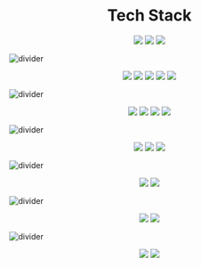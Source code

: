 <h1 align="center">Tech Stack</h1>

<p align="center">
  <img src="https://img.shields.io/badge/Go-00ADD8?style=for-the-badge&logo=go&logoColor=white"/>
  <img src="https://img.shields.io/badge/Gin-00ADD8?style=for-the-badge&logo=go&logoColor=white"/>
  <img src="https://img.shields.io/badge/Bash-4EAA25?style=for-the-badge&logo=gnu-bash&logoColor=white"/>
</p>

<picture>
  <source media="(prefers-color-scheme: dark)" srcset="https://img.shields.io/badge/-.svg?style=for-the-badge&color=444444">
  <source media="(prefers-color-scheme: light)" srcset="https://img.shields.io/badge/-.svg?style=for-the-badge&color=cccccc">
  <img alt="divider" src="https://img.shields.io/badge/-.svg?style=for-the-badge&color=cccccc"/>
</picture>

<p align="center">
  <img src="https://img.shields.io/badge/PostgreSQL-316192?style=for-the-badge&logo=postgresql&logoColor=white"/>
  <img src="https://img.shields.io/badge/MySQL-4479A1?style=for-the-badge&logo=mysql&logoColor=white"/>
  <img src="https://img.shields.io/badge/SQLite-003B57?style=for-the-badge&logo=sqlite&logoColor=white"/>
  <img src="https://img.shields.io/badge/ClickHouse-FFCC01?style=for-the-badge&logo=clickhouse&logoColor=black"/>
  <img src="https://img.shields.io/badge/Redis-DC382D?style=for-the-badge&logo=redis&logoColor=white"/>
</p>

<picture>
  <source media="(prefers-color-scheme: dark)" srcset="https://img.shields.io/badge/-.svg?style=for-the-badge&color=444444">
  <source media="(prefers-color-scheme: light)" srcset="https://img.shields.io/badge/-.svg?style=for-the-badge&color=cccccc">
  <img alt="divider" src="https://img.shields.io/badge/-.svg?style=for-the-badge&color=cccccc"/>
</picture>

<p align="center">
  <img src="https://img.shields.io/badge/Apache%20Kafka-231F20?style=for-the-badge&logo=apache-kafka&logoColor=white"/>
  <img src="https://img.shields.io/badge/RabbitMQ-FF6600?style=for-the-badge&logo=rabbitmq&logoColor=white"/>
  <img src="https://img.shields.io/badge/NATS-27AAE1?style=for-the-badge&logo=nats.io&logoColor=white"/>
  <img src="https://img.shields.io/badge/gRPC-000000?style=for-the-badge&logo=grpc&logoColor=white"/>
</p>

<picture>
  <source media="(prefers-color-scheme: dark)" srcset="https://img.shields.io/badge/-.svg?style=for-the-badge&color=444444">
  <source media="(prefers-color-scheme: light)" srcset="https://img.shields.io/badge/-.svg?style=for-the-badge&color=cccccc">
  <img alt="divider" src="https://img.shields.io/badge/-.svg?style=for-the-badge&color=cccccc"/>
</picture>

<p align="center">
  <img src="https://img.shields.io/badge/Docker-2496ED?style=for-the-badge&logo=docker&logoColor=white"/>
  <img src="https://img.shields.io/badge/Kubernetes-326CE5?style=for-the-badge&logo=kubernetes&logoColor=white"/>
  <img src="https://img.shields.io/badge/Nginx-009639?style=for-the-badge&logo=nginx&logoColor=white"/>
</p>

<picture>
  <source media="(prefers-color-scheme: dark)" srcset="https://img.shields.io/badge/-.svg?style=for-the-badge&color=444444">
  <source media="(prefers-color-scheme: light)" srcset="https://img.shields.io/badge/-.svg?style=for-the-badge&color=cccccc">
  <img alt="divider" src="https://img.shields.io/badge/-.svg?style=for-the-badge&color=cccccc"/>
</picture>

<p align="center">
  <img src="https://img.shields.io/badge/GitLab%20CI-FC6D26?style=for-the-badge&logo=gitlab&logoColor=white"/>
  <img src="https://img.shields.io/badge/GitHub%20Actions-2088FF?style=for-the-badge&logo=github-actions&logoColor=white"/>
</p>

<picture>
  <source media="(prefers-color-scheme: dark)" srcset="https://img.shields.io/badge/-.svg?style=for-the-badge&color=444444">
  <source media="(prefers-color-scheme: light)" srcset="https://img.shields.io/badge/-.svg?style=for-the-badge&color=cccccc">
  <img alt="divider" src="https://img.shields.io/badge/-.svg?style=for-the-badge&color=cccccc"/>
</picture>

<p align="center">
  <img src="https://img.shields.io/badge/Prometheus-E6522C?style=for-the-badge&logo=prometheus&logoColor=white"/>
  <img src="https://img.shields.io/badge/Grafana-F46800?style=for-the-badge&logo=grafana&logoColor=white"/>
</p>

<picture>
  <source media="(prefers-color-scheme: dark)" srcset="https://img.shields.io/badge/-.svg?style=for-the-badge&color=444444">
  <source media="(prefers-color-scheme: light)" srcset="https://img.shields.io/badge/-.svg?style=for-the-badge&color=cccccc">
  <img alt="divider" src="https://img.shields.io/badge/-.svg?style=for-the-badge&color=cccccc"/>
</picture>

<p align="center">
  <img src="https://img.shields.io/badge/Ubuntu-E95420?style=for-the-badge&logo=ubuntu&logoColor=white"/>
  <img src="https://img.shields.io/badge/Debian-A81D33?style=for-the-badge&logo=debian&logoColor=white"/>
</p>
